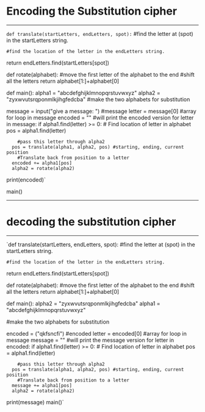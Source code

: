 # Encoding the Substitution cipher
---
`def translate(startLetters, endLetters, spot):`
    #find the letter at (spot) in the startLetters string. 
  
    #find the location of the letter in the endLetters string.
  return endLetters.find(startLetters[spot])
  
def rotate(alphabet):
    #move the first letter of the alphabet to the end
    #shift all the letters
  return alphabet[1:]+alphabet[0]

def main():
  alpha1 = "abcdefghijklmnopqrstuvwxyz"
  alpha2 = "zyxwvutsrqponmlkjihgfedcba"
  #make the two alphabets for substitution

  message = input("give a message: ") #message
  letter = message[0] #array for loop in message
  encoded = "" #will print the encoded version
  for letter in message:
    if alpha1.find(letter) >= 0:
      # Find location of letter in alphabet
      pos = alpha1.find(letter)

        #pass this letter through alpha2
      pos = translate(alpha1, alpha2, pos) #starting, ending, current position
        #Translate back from position to a letter
      encoded += alpha1[pos]
      alpha2 = rotate(alpha2)
  print(encoded)`
  
  main()
  
  ---
  # decoding the substitution cipher
  ---
  `def translate(startLetters, endLetters, spot):
    #find the letter at (spot) in the startLetters string. 
  
    #find the location of the letter in the endLetters string.
  return endLetters.find(startLetters[spot])
  
def rotate(alphabet):
    #move the first letter of the alphabet to the end
    #shift all the letters
  return alphabet[1:]+alphabet[0]

def main():
  alpha2 = "zyxwvutsrqponmlkjihgfedcba"
  alpha1 = "abcdefghijklmnopqrstuvwxyz"
  
  #make the two alphabets for substitution

  encoded = ("qkfsncfi") #encoded
  letter = encoded[0] #array for loop in message
  message = "" #will print the message version
  for letter in encoded:
    if alpha1.find(letter) >= 0:
      # Find location of letter in alphabet
      pos = alpha1.find(letter)

        #pass this letter through alpha2
      pos = translate(alpha1, alpha2, pos) #starting, ending, current position
        #Translate back from position to a letter
      message += alpha1[pos]
      alpha2 = rotate(alpha2)
  print(message) 
main()`



